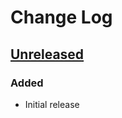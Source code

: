 # Change Log #

## [Unreleased] ##

### Added ###

  - Initial release

[Unreleased]: https://github.com/dochang/ansible-role-lsbrelease/commits/HEAD
